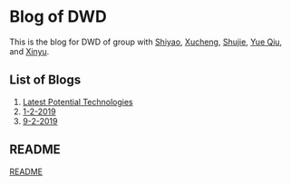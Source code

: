 # Blog of DWD

This is the blog for DWD of group with [Shiyao](https://github.com/BillShiyaoZhang "GitHub profile"), [Xucheng](https://github.com/Xuchengchen "GitHub profile"), [Shujie](https://github.com/dushujie "GitHub profile"), [Yue Qiu](https://github.com/Joyyyyyyyy "GitHub profile"), and [Xinyu](https://github.com/xinyu314 "GitHub profile").

## List of Blogs

1. [Latest Potential Technologies](potential-technologies.md#draft-2 "Latest Potential Technologies")
2. [1-2-2019](1-2-2019.md# "Blog on 1st Feb., 2019")
3. [9-2-2019](9-2-2019.md# "Blog on 9th Feb., 2019")

## README

[README](README.md# "README")